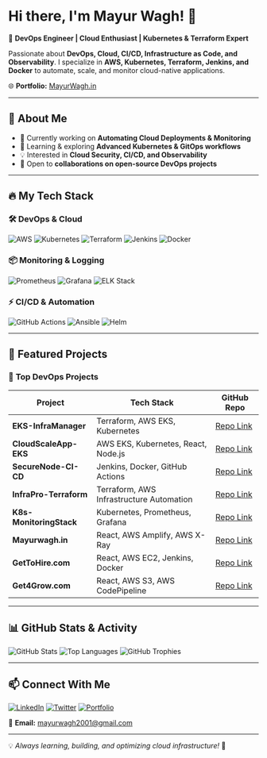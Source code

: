 # Hi there, I'm Mayur Wagh! 👋

🚀 **DevOps Engineer | Cloud Enthusiast | Kubernetes & Terraform Expert**

Passionate about **DevOps, Cloud, CI/CD, Infrastructure as Code, and Observability**. I specialize in **AWS, Kubernetes, Terraform, Jenkins, and Docker** to automate, scale, and monitor cloud-native applications.

🌐 **Portfolio:** [MayurWagh.in](https://mayurwagh.in)

---

## 🌟 About Me
- 💼 Currently working on **Automating Cloud Deployments & Monitoring**
- 🌱 Learning & exploring **Advanced Kubernetes & GitOps workflows**
- 💡 Interested in **Cloud Security, CI/CD, and Observability**
- 🎯 Open to **collaborations on open-source DevOps projects**

---

## 🔥 My Tech Stack

### 🛠 DevOps & Cloud
![AWS](https://img.shields.io/badge/AWS-232F3E?style=for-the-badge&logo=amazon-aws&logoColor=white)
![Kubernetes](https://img.shields.io/badge/Kubernetes-326CE5?style=for-the-badge&logo=kubernetes&logoColor=white)
![Terraform](https://img.shields.io/badge/Terraform-7B42BC?style=for-the-badge&logo=terraform&logoColor=white)
![Jenkins](https://img.shields.io/badge/Jenkins-D24939?style=for-the-badge&logo=jenkins&logoColor=white)
![Docker](https://img.shields.io/badge/Docker-2496ED?style=for-the-badge&logo=docker&logoColor=white)

### 📦 Monitoring & Logging
![Prometheus](https://img.shields.io/badge/Prometheus-E6522C?style=for-the-badge&logo=prometheus&logoColor=white)
![Grafana](https://img.shields.io/badge/Grafana-F46800?style=for-the-badge&logo=grafana&logoColor=white)
![ELK Stack](https://img.shields.io/badge/ELK-005571?style=for-the-badge&logo=elastic-stack&logoColor=white)

### ⚡ CI/CD & Automation
![GitHub Actions](https://img.shields.io/badge/GitHub_Actions-2088FF?style=for-the-badge&logo=github-actions&logoColor=white)
![Ansible](https://img.shields.io/badge/Ansible-EE0000?style=for-the-badge&logo=ansible&logoColor=white)
![Helm](https://img.shields.io/badge/Helm-0F1689?style=for-the-badge&logo=helm&logoColor=white)

---

## 📌 Featured Projects

### 🚀 **Top DevOps Projects**
| Project | Tech Stack | GitHub Repo |
|---------|-----------|-------------|
| **EKS-InfraManager** | Terraform, AWS EKS, Kubernetes | [Repo Link](https://github.com/Mayur-wagh4/EKS-InfraManager) |
| **CloudScaleApp-EKS** | AWS EKS, Kubernetes, React, Node.js | [Repo Link](https://github.com/Mayur-wagh4/CloudScaleApp-EKS) |
| **SecureNode-CI-CD** | Jenkins, Docker, GitHub Actions | [Repo Link](https://github.com/Mayur-wagh4/SecureNode-CI-CD) |
| **InfraPro-Terraform** | Terraform, AWS Infrastructure Automation | [Repo Link](https://github.com/Mayur-wagh4/InfraPro-Terraform) |
| **K8s-MonitoringStack** | Kubernetes, Prometheus, Grafana | [Repo Link](https://github.com/Mayur-wagh4/K8s-MonitoringStack) |
| **Mayurwagh.in** | React, AWS Amplify, AWS X-Ray | [Repo Link](https://github.com/Mayur-wagh4/mayurwagh-in) |
| **GetToHire.com** | React, AWS EC2, Jenkins, Docker | [Repo Link](https://github.com/Mayur-wagh4/GetToHire) |
| **Get4Grow.com** | React, AWS S3, AWS CodePipeline | [Repo Link](https://github.com/Mayur-wagh4/Get4Grow) |

---

## 📊 GitHub Stats & Activity

![GitHub Stats](https://github-readme-stats.vercel.app/api?username=Mayur-wagh4&show_icons=true&theme=radical)
![Top Languages](https://github-readme-stats.vercel.app/api/top-langs/?username=Mayur-wagh4&layout=compact&theme=radical)
![GitHub Trophies](https://github-profile-trophy.vercel.app/?username=Mayur-wagh4&theme=onedark)

---

## 📫 Connect With Me

[![LinkedIn](https://img.shields.io/badge/LinkedIn-blue?style=for-the-badge&logo=linkedin)](https://www.linkedin.com/in/mayur-wagh)
[![Twitter](https://img.shields.io/badge/Twitter-black?style=for-the-badge&logo=twitter)](https://twitter.com/yourhandle)
[![Portfolio](https://img.shields.io/badge/Portfolio-grey?style=for-the-badge&logo=internet-explorer)](https://mayurwagh.in)

📩 **Email:** mayurwagh2001@gmail.com

---

💡 *Always learning, building, and optimizing cloud infrastructure!* 🚀

